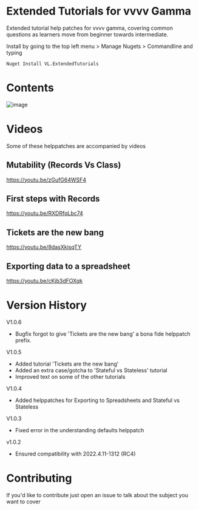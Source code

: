 # Extended Tutorials for vvvv Gamma
Extended tutorial help patches for vvvv gamma, covering common questions as learners move from beginner towards intermediate. 

Install by going to the top left menu > Manage Nugets > Commandline and typing 

````Nuget Install VL.ExtendedTutorials````

# Contents
![image](https://user-images.githubusercontent.com/4467208/223262541-a2b34c30-28c0-441f-880c-6c8c0b04e261.png)

# Videos
Some of these helppatches are accompanied by videos

## Mutability (Records Vs Class)
https://youtu.be/zGufG64WSF4

## First steps with Records
https://youtu.be/RXDRfqLbc74

## Tickets are the new bang
https://youtu.be/8dasXkisqTY

## Exporting data to a spreadsheet
https://youtu.be/cKjb3dFOXqk

# Version History
V1.0.6 
* Bugfix forgot to give 'Tickets are the new bang' a bona fide helppatch prefix. 

V1.0.5 
* Added tutorial 'Tickets are the new bang' 
* Added an extra case/gotcha to 'Stateful vs Stateless' tutorial 
* Improved text on some of the other tutorials 

V1.0.4 
* Added helppatches for Exporting to Spreadsheets and Stateful vs Stateless

V1.0.3 
* Fixed error in the understanding defaults helppatch 

v1.0.2 
* Ensured compatibility with 2022.4.11-1312 (RC4) 

# Contributing
If you'd like to contribute just open an issue to talk about the subject you want to cover
